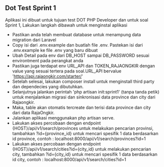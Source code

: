 ## Dot Test Sprint 1

Aplikasi ini dibuat untuk tujuan test DOT PHP Developer dan untuk soal Sprint 1, Lakukan langkah dibawah untuk menginstal aplikasi

- Pastikan anda telah membuat database untuk menampung data migration dari Laravel
- Copy isi dari .env.example dan buatlah file .env. Pastekan isi dari .env.example ke file .env yang baru dibuat
- Ubah Detail pada env dari DB_HOST sampai DB_PASSWORD sesuai environtment pada perangkat anda
- Pastikan juga terdapat env URL_API dan TOKEN_RAJAONGKIR dengan value yang sesuai tertera pada soal.URL_API bervalue 'https://api.rajaongkir.com/starter/'
- Setelah selesai, lakukan composer install untuk menginstall third party dan dependecies yang dibutuhkan.
- Selanjutnya jalankan perintah 'php artisan init:sprint1' (tanpa tanda petik) untuk menjalankan migrasi dan sinkronisasi data province dan city dari Rajaongkir.
- Maka, table akan otomatis tercreate dan terisi data province dan city dari data RajaOngkir.
- Jalankan aplikasi menggunakan php artisan serve.
- Lakukan akses percobaan dengan endpoint {HOST}/api/v1/search/provinces untuk melakukan pencarian provinsi, tambahkan ?id={province_id} untuk mencari spesifik 1 data berdasarkan id province, contoh : localhost:8000/api/v1/search/provinces?id=1
- Lakukan akses percobaan dengan endpoint {HOST}/api/v1/search/cities?id={city_id}  untuk melakukan pencarian city, tambahkan ?id={city_id} untuk mencari spesifik 1 data berdasarkan id city, contoh : localhost:8000/api/v1/search/cities?id=1